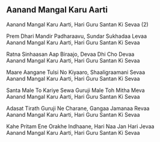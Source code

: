 ## Aanand Mangal Karu Aarti


Aanand Mangal Karu Aarti, Hari Guru Santan Ki Sevaa (2)

Prem Dhari Mandir Padharaavu, Sundar Sukhadaa Levaa  
Aanand Mangal Karu Aarti, Hari Guru Santan Ki Sevaa

Ratna Sinhaasan Aap Biraajo, Devaa Dhi Cho Devaa  
Aanand Mangal Karu Aarti, Hari Guru Santan Ki Sevaa

Maare Aangane Tulsi No Kiyaaro, Shaaligraamani Sevaa  
Aanand Mangal Karu Aarti, Hari Guru Santan Ki Sevaa

Santa Male To Kariye Sewa Guruji Male Toh Mitha Meva  
Aanand Mangal Karu Aarti, Hari Guru Santan Ki Sevaa

Adasat Tirath Guruji Ne Charane, Gangaa Jamanaa Revaa  
Aanand Mangal Karu Aarti, Hari Guru Santan Ki Sevaa

Kahe Pritam Ene Orakhe Indhaane, Hari Naa Jan Hari Jevaa  
Aanand Mangal Karu Aarti, Hari Guru Santan Ki Sevaa

